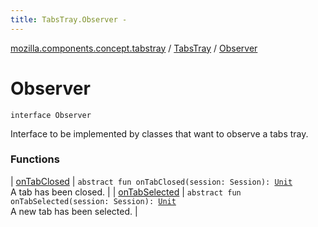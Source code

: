 ```yaml
---
title: TabsTray.Observer - 
---
```


[mozilla.components.concept.tabstray](../../index.html) / [TabsTray](../index.html) / [Observer](./index.html)

# Observer

`interface Observer`

Interface to be implemented by classes that want to observe a tabs tray.

### Functions

| [onTabClosed](on-tab-closed.html) | `abstract fun onTabClosed(session: Session): `[`Unit`](https://kotlinlang.org/api/latest/jvm/stdlib/kotlin/-unit/index.html)<br>A tab has been closed. |
| [onTabSelected](on-tab-selected.html) | `abstract fun onTabSelected(session: Session): `[`Unit`](https://kotlinlang.org/api/latest/jvm/stdlib/kotlin/-unit/index.html)<br>A new tab has been selected. |

